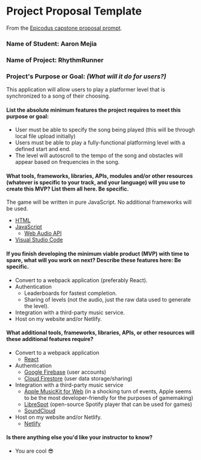 # Project Proposal Template
From the [Epicodus capstone proposal prompt](https://full-time.learnhowtoprogram.com/capstone/capstone-week-2/capstones---sign-ups-and-proposal).

### Name of Student: Aaron Mejia

### Name of Project: RhythmRunner

### Project's Purpose or Goal: *(What will it do for users?)*
This application will allow users to play a platformer level that is synchronized to a song of their choosing.


#### List the absolute minimum features the project requires to meet this purpose or goal:
  * User must be able to specify the song being played (this will be through local file upload initially)
  * Users must be able to play a fully-functional platforming level with a defined start and end.
  * The level will autoscroll to the tempo of the song and obstacles will appear based on frequencies in the song.

#### What tools, frameworks, libraries, APIs, modules and/or other resources (whatever is specific to your track, and your language) will you use to create this MVP? List them all here. Be specific.

The game will be written in pure JavaScript. No additional frameworks will be used.
  * [HTML](https://developer.mozilla.org/en-US/docs/Web/HTML)
  * [JavaScript](https://www.javascript.com/)
    * [Web Audio API](https://developer.mozilla.org/en-US/docs/Web/API/Web_Audio_API)
  * [Visual Studio Code](https://code.visualstudio.com/)

#### If you finish developing the minimum viable product (MVP) with time to spare, what will you work on next? Describe these features here: Be specific.
  * Convert to a webpack application (preferably React).
  * Authentication
    * Leaderboards for fastest completion.
    * Sharing of levels (not the audio, just the raw data used to generate the level).
  * Integration with a third-party music service.
  * Host on my website and/or Netlify.


#### What additional tools, frameworks, libraries, APIs, or other resources will these additional features require?
  * Convert to a webpack application
    * [React](https://react.dev/)
  * Authentication
    * [Google Firebase](https://firebase.google.com/) (user accounts)
    * [Cloud Firestore](https://firebase.google.com/docs/firestore) (user data storage/sharing)
  * Integration with a third-party music service
    * [Apple MusicKit for Web](https://js-cdn.music.apple.com/musickit/v3/docs/index.html?path=/story/introduction--page) (in a shocking turn of events, Apple seems to be the most developer-friendly for the purposes of gamemaking)
    * [LibreSpot](https://github.com/librespot-org/librespot) (open-source Spotify player that can be used for games)
    * [SoundCloud](https://developers.soundcloud.com/docs/api/guide)
  * Host on my website and/or Netlify.
    * [Netlify](https://www.netlify.com/)


#### Is there anything else you'd like your instructor to know?
  * You are cool 😎